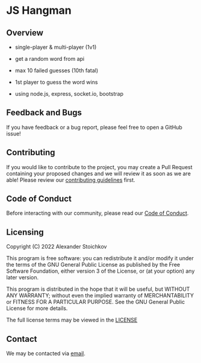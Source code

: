 # JS Hangman

## Overview
* single-player & multi-player (1v1)
* get a random word from api
* max 10 failed guesses (10th fatal)

* 1st player to guess the word wins
* using node.js, express, socket.io, bootstrap

## Feedback and Bugs

If you have feedback or a bug report, please feel free to open a GitHub issue!

## Contributing

If you would like to contribute to the project, you may create a Pull Request containing your proposed changes and we will review it as soon as we are able! Please review our [contributing guidelines](CONTRIBUTING.md) first.

## Code of Conduct

Before interacting with our community, please read our [Code of Conduct](CODE_OF_CONDUCT.md).

## Licensing

Copyright (C) 2022 Alexander Stoichkov

This program is free software: you can redistribute it and/or modify it under the terms of the GNU General Public License as published by the Free Software Foundation, either version 3 of the License, or (at your option) any later version.

This program is distributed in the hope that it will be useful, but WITHOUT ANY WARRANTY; without even the implied warranty of MERCHANTABILITY or FITNESS FOR A PARTICULAR PURPOSE. See the GNU General Public License for more details.

The full license terms may be viewed in the [LICENSE](./LICENSE)

## Contact

We may be contacted via [email](mailto:sashostoichkov@gmail.com).

